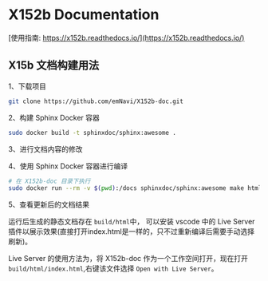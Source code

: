 # X152b Documentation

[使用指南: https://x152b.readthedocs.io/](https://x152b.readthedocs.io/)

## X15b 文档构建用法

1、下载项目
``` bash
git clone https://github.com/emNavi/X152b-doc.git
```

2、构建 Sphinx Docker 容器
```bash
sudo docker build -t sphinxdoc/sphinx:awesome . 
```

3、进行文档内容的修改

4、使用 Sphinx Docker 容器进行编译
```bash
# 在 X152b-doc 目录下执行
sudo docker run --rm -v $(pwd):/docs sphinxdoc/sphinx:awesome make html
```
5、查看更新后的文档结果

运行后生成的静态文档存在 `build/html`中， 可以安装 vscode 中的 Live Server 插件以展示效果(直接打开index.html是一样的，只不过重新编译后需要手动选择刷新)。

Live Server 的使用方法为，将 X152b-doc 作为一个工作空间打开，现在打开 `build/html/index.html`,右键该文件选择 `Open with Live Server`。